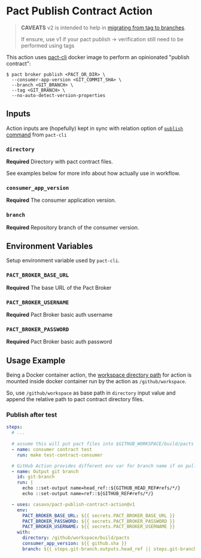 # Pact Publish Contract Action

> **CAVEATS** v2 is intended to help in [migrating from tag to branches](https://docs.pact.io/pact_broker/branches#migrating-from-tags-to-branches).
> 
> If ensure, use v1 if your pact publish -> verification still need to be performed using tags

This action uses [pact-cli](https://github.com/pact-foundation/pact-ruby-cli) 
docker image to perform an opinionated "publish contract":

```console
$ pact broker publish <PACT_OR_DIR> \
  --consumer-app-version <GIT_COMMIT_SHA> \
  --branch <GIT_BRANCH> \
  --tag <GIT_BRANCH> \
  --no-auto-detect-version-properties
```

## Inputs

Action inputs are (hopefully) kept in sync with relation option of [`publish` command](https://github.com/pact-foundation/pact_broker-client#publish) from `pact-cli`

### `directory` 

**Required** Directory with pact contract files.

See examples below for more info about how actually use in workflow.

### `consumer_app_version`

**Required** The consumer application version.

### `branch`

**Required** Repository branch of the consumer version.

## Environment Variables

Setup environment variable used by `pact-cli`.

### `PACT_BROKER_BASE_URL`

**Required** The base URL of the Pact Broker

### `PACT_BROKER_USERNAME`

**Required** Pact Broker basic auth username

### `PACT_BROKER_PASSWORD`

**Required** Pact Broker basic auth password

## Usage Example

Being a Docker container action, the [workspace directory path](https://docs.github.com/en/actions/learn-github-actions/environment-variables) for action is
mounted inside docker container run by the action as `/github/workspace`. 

So, use `/github/workspace` as base path in `directory` input value and append the relative path to pact contract directory files.

### Publish after test

```yml
steps:
  # ...
  
  # assume this will put pact files into $GITHUB_WORKSPACE/build/pacts
  - name: consumer contract test
    run: make test-contract-consumer

  # GitHub Action provides different env var for branch name if on pull request
  - name: Output git branch
    id: git-branch
    run: |
      echo ::set-output name=head_ref::${GITHUB_HEAD_REF#refs/*/}
      echo ::set-output name=ref::${GITHUB_REF#refs/*/}

  - uses: casavo/pact-publish-contract-action@v1
    env:
      PACT_BROKER_BASE_URL: ${{ secrets.PACT_BROKER_BASE_URL }}
      PACT_BROKER_PASSWORD: ${{ secrets.PACT_BROKER_PASSWORD }}
      PACT_BROKER_USERNAME: ${{ secrets.PACT_BROKER_USERNAME }}
    with:
      directory: /github/workspace/build/pacts
      consumer_app_version: ${{ github.sha }}
      branch: ${{ steps.git-branch.outputs.head_ref || steps.git-branch.outputs.ref }}
```
